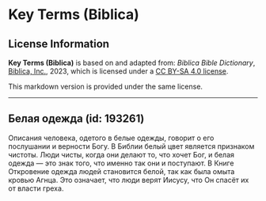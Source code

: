 # Key Terms (Biblica)

## License Information

**Key Terms (Biblica)** is based on and adapted from: _Biblica Bible Dictionary_, [Biblica, Inc.](https://www.biblica.com/), 2023, which is licensed under a [CC BY-SA 4.0 license](https://creativecommons.org/licenses/by-sa/4.0/legalcode.en).

This markdown version is provided under the same license.



--------------------------------

## Белая одежда (id: 193261)

Описания человека, одетого в белые одежды, говорит о его послушании и верности Богу. В Библии белый цвет является признаком чистоты. Люди чисты, когда они делают то, что хочет Бог, и белая одежда — это знак того, что именно так они и поступают. В Книге Откровение одежда людей становится белой, так как была омыта кровью Агнца. Это означает, что люди верят Иисусу, что Он спасёт их от власти греха.


